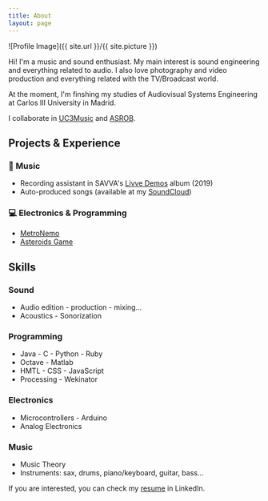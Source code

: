 ```yaml
---
title: About
layout: page
---
```

![Profile Image]({{ site.url }}/{{ site.picture }})

<p>Hi! I'm a music and sound enthusiast. My main interest is sound engineering and everything related to audio. I also love photography and video production and everything related with the TV/Broadcast world.</p>

<p>At the moment, I'm finshing my studies of Audiovisual Systems Engineering at Carlos III University in Madrid.</p>

<p>I collaborate in <a href="https://music.uc3m.es">UC3Music</a> and <a href="https://asrob.uc3m.es/">ASROB</a>.</p>

<h2>Projects & Experience</h2>
<h3>🎸 Music</h3>

- Recording assistant in SAVVA's <a href="https://www.youtube.com/watch?v=Y3CaMsmRq2U">Livve Demos</a> album (2019)
- Auto-produced songs (available at my <a href="https://soundcloud.com/soylago">SoundCloud</a>)


<h3>💻 Electronics & Programming</h3>

- <a href="https://l4g0.github.io/metronemo/">MetroNemo</a>
- <a href="https://l4g0.github.io/asteroids/">Asteroids Game</a>
	
	
<h2>Skills</h2>
<h3>Sound</h3>
<ul class="skill-list">
	<li>Audio edition - production - mixing...</li>
	<li>Acoustics - Sonorization</li>
</ul>
<h3>Programming</h3>
<ul class="skill-list">
	<li>Java - C - Python - Ruby</li>
	<li>Octave - Matlab </li>
	<li>HMTL - CSS - JavaScript</li>
	<li>Processing - Wekinator</li>
</ul>
<h3>Electronics</h3>
<ul class="skill-list">
	<li>Microcontrollers - Arduino</li>
	<li>Analog Electronics</li>
</ul>

<h3>Music</h3>
<ul class="skill-list">
	<li>Music Theory</li>
	<li>Instruments: sax, drums, piano/keyboard, guitar, bass...</li>
</ul>

If you are interested, you can check my <a href="https://www.linkedin.com/in/pabiolago/">resume</a> in LinkedIn.
